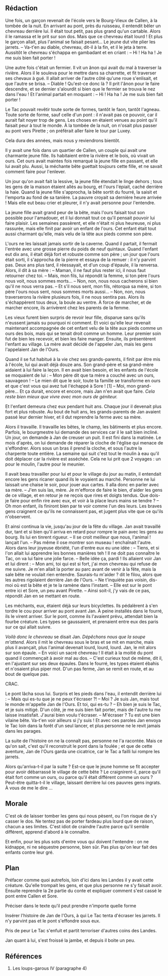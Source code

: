
## Rédaction

Une fois, un garçon revenait de l'école vers le Bourg-Vieux de Callen, à la tombée de la nuit. En arrivant au pont, près du ruisseau, il entendit bêler un chevreau derrière lui. Il était tout petit, pas plus grand qu'un cartable. Alors il le ramassa et le prit sur son dos. Mais que ce chevreau était lourd ! Et plus le garçon allait, plus l'animal se faisait pesant… Le jeune dut vite plier les jarrets.
	– Va-t'en au diable, chevreau, dit-il à la fin, et il le jeta à terre.
Aussitôt le chevreau s'échappa en gambadant et en criant :
	– Hi ! Ha ha ! Je me suis bien fait porter !

Une autre fois c'était un fermier. Il vit un ânon qui avait du mal à traverser la rivière. Alors il le souleva pour le mettre dans sa charrette, et fit traverser ses chevaux à gué. Il allait arriver de l'autre côté qu'une roue s'enlisait, et que l'autre se brisa. 
	– Diable ! Qu'est-ce donc là ?
Il prit l'ânon pour le faire descendre, et se dernier s'alourdit si bien que le fermier se trouva le nez dans l'eau ! Et l'animal partait en moquant :
	– Hi ! Ha ha ! Je me suis bien fait porter !

Le Tac pouvait revêtir toute sorte de formes, tantôt le faon, tantôt l'agneau. Toute sorte de forme, sauf celle d'un pont : il n'avait pas ce pouvoir, car il aurait fait noyer trop de gens. Les choses en étaient venues au point qu'il faisait peur à tout le monde. À la tombée de la nuit, on n'osait plus passer au pont vers Pirette ; on préférait aller faire le tour par Luxey.


Cela dura des années, mais nous y reviendrons bientôt.


Il y avait une fois dans un quartier de Callen, un couple qui avait une charmante jeune fille. Ils habitaient entre la rivière et le bois, où vivait un ours. Cet ours avait maintes fois remarqué la jeune fille en passant, et elle lui avait plu. Aussi, la méchante bête guettait toujours cette fille, et ne savait comment faire pour l'enlever.

Un jour qu'on avait fait la lessive, la jeune fille étendait le linge dehors ; tous les gens de la maison étaient allés au bourg, et l'ours l'épiait, caché derrière la haie. Quand la jeune fille s'approcha, la bête sortit du fourré, la saisit et l'emporta au fond de sa tanière. La pauvre croyait sa dernière heure arrivée ! Mais elle eut beau crier et pleurer, il n'y avait personne pour l'entendre.

La jeune fille avait grand peur de la bête, mais l'ours faisait tout son possible pour l'amadouer, et il lui donnait tout ce qu'il pensait pouvoir lui faire plaisir. Les semaines passèrent, et elle n'était ni plus heureuse, ni plus rassurée, mais elle finit par avoir un enfant de l'ours. Cet enfant était tout aussi charmant qu'elle, mais velu de la tête aux pieds comme son père.

L'ours ne les laissait jamais sortir de la caverne. Quand il partait, il fermait l'entrée avec une grosse pierre du poids de neuf quintaux. Quand l'enfant eut dix ans, il était déjà fort et robuste comme son père ; un jour que l'ours était sorti, il s'approcha de la pierre et essaya de la remuer : il n'y parvint pas. Deux ans plus tard, il réessayait, et d'un coup d'épaule, il la renversa. Alors, il dit à sa mère :
	– Maman, il ne faut plus rester ici, il nous faut retourner chez toi.
	– Mais, mon fils, lui répondit la femme, si ton père l'ours nous voit, nous sommes morts… 
	– Non, non, nous nous cacherons si bien qu'il ne nous verra pas.
	– Et s'il nous sent, mon fils, rétorqua sa mère, si ton père l'ours nous sent, nous sommes morts aussi… 
	– Non, non, nous traverserons la rivière plusieurs fois, il ne nous sentira pas.
Alors ils s'échappèrent tous deux, la boule au ventre. À force de marcher, et de marcher encore, ils arrivèrent chez les parents de la femme.

Les vieux furent bien surpris de revoir leur fille, disparue sans qu'ils n'eussent jamais su pourquoi ni comment. Et voici qu'elle leur revenait maintenant accompagnée de cet enfant velu de la tête aux pieds comme un ours des bois, mais qui se tenait droit comme un homme. Leur premier soin fut de bien les recevoir, et bien les faire manger. Ensuite, ils présentèrent l'enfant au village. La mère avait décidé de l'appeler Jan, mais les gens l'appelaient Jan de l'Ours.

Quand il se fut habitué à la vie chez ses grands-parents, il finit par être mis à l'école, lui qui avait déjà douze ans. Son grand-père et sa grand-mère aidaient à lui faire la leçon. Il en avait bien besoin, et les enfants de l'école se moquaient de lui :
	– Mon père dit que ta mère a couché avec un ours, sauvageon !
	– Le mien dit que le soir, toute ta famille se transforme en ours et que c'est vous qui avez tué l'échappé à Sore ! [1]
	– Moi, mon grand-père…
Et ça durait, encore et encore, mais Jan n'en avait que faire.
*Cela reste bien mieux que vivre avec mon ours de géniteur.*

Et l'enfant demeura chez eux pendant huit ans. Chaque jour il devenait plus fort et plus robuste. Au bout de huit ans, les grands-parents de Jan avaient passé leur dernier hiver, et il dut reprendre la ferme avec sa mère.

Alors il travaille. Il travaille les bêtes, le champ, les bâtiments et plus encore. Parfois, le bourgmestre lui demande des services car il le sait bien incliné. Un jour, on demande à Jan de creuser un puit. Il est fini dans la matinée. Le mois d'après, on lui demande de réparer la cloche de l'église qui menace de s'effondrer. Alors sous un bras il prend la cloche, et sous l'autre la charpente toute entière. La semaine qui suit c'est tout le moulin à eau qu'il doit déplacer car la rivière est asséchée. Cela ne lui prit que 2 voyages : un pour le moulin, l'autre pour le meunier.

Il avait beau travailler pour lui et pour le village du jour au matin, il entendait encore les gens ricaner quand ils le voyaient au marché. Personne ne lui laissait une chaise le soir, pour jouer aux cartes. Il alla donc en parler avec sa mère.
	– J'en suis las, mère. Je m'efforce de faire le bien, d'aider les gens de ce village, et en retour je ne reçois que rires et doigts tendus. Que dois-je faire pour enfin rire avec eux, et voir à la place leurs mains se tendre ?
	– Oh mon enfant, ils finiront bien par te voir comme l'un des leurs. Les braves gens craignent ce qu'ils ne connaissent pas, et jugent plus vite que ce qu'ils n'observent.

Et ainsi continua la vie, jusqu'au jour de la fête du village. Jan avait travaillé dur, tant et si bien qu'il arriva en retard pour rompre le pain avec les gens au bourg. Ils lui en tinrent rigueur.
	– Il se croit meilleur que nous, l'animal ! lançait l'un.
	– Pas même il ose montrer son museau ! enchaînait l'autre.
Alors dans leur joyeuse ébriété, l'un d'entre eux eu une idée :
	– Tiens, et si l'on allait lui apprendre les bonnes manières teh ! Il ne doit pas connaître le Tac, on va lui faire une jolie farce.
	– Belle idée ça, pardi !
Ils allaient voir Jan et lui dirent :
	– Mon ami, toi qui est si fort, j'ai mon chevreau qui refuse de me suivre. Je m'en allait la porter au parc avant de venir à la fête, mais la sale bête ne voulait rien entendre. Saurais-tu m'aider ? dit le filou, alors que les autres rigolaient derrière Jan de l'Ours.
	– Ne t'inquiète pas voisin, dis-moi où est la bête et je te la ramène dans l'instant.
	– Elle est sur le pont entre ici et Sore, un peu avant Pirette.
	– Ainsi soit-il, j'y vais de ce pas, répondit Jan en se mettant en route.

Les méchants, eux, étaient déjà sur leurs bicyclettes. Ils pédalèrent à s'en tordre le cou pour arriver au pont avant Jan. À peine installés dans le fourré, ils le virent arriver. Sur le pont, comme ils l'avaient prévu, attendait bien la fourbe créature. Les types se gaussaient, et prenaient entre eux des paris sur ce qui allait suivre.

*Voilà donc le chevreau* se disait Jan. *Dépêchons nous que la soupe m'attend.*
Alors il mit le chevreau sous le bras et se mit en marche, mais plus il avançait, plus l'animal devenait lourd, lourd, lourd. Jan, le mit alors sur son épaule.
	– En voici un sacré chevreau !
Il était à la moitié du pont quand il commençait à avoir mal au dos.
	– C'est curieux tout de même, dit il, en l'ajustant sur ses deux épaules.
Dans le fourré, les types étaient ébahis et n'osaient plus piper mot.
D'un pas ferme, Jan se remit en route, et au bout de quelque pas.

CRAC.

Le pont lâcha sous lui.
Surpris et les pieds dans l'eau, il entendit derrière lui :
	– Mais qui es-tu que je ne peux t'écraser ?!
	– Moi ? Je suis Jan, mais tout le monde m'appelle Jan de l'Ours. Et toi, qui es-tu ?
	– Eh bien je suis le Tac, et je suis mitigé. D'un côté, je me suis bien fait porter, mais de l'autre tu me laisse insatisfait. J'aurai bien voulu t'écraser.
	– M'écraser ? Tu est une bien vilaine bête. Va-t'en voir ailleurs si j'y suis !
Et avec ces paroles Jan envoya le Tac loin dans la forêt d'un seul lancer, et plus personne ne le revit jamais dans les parages.

La suite de l'histoire on ne la connaît pas, personne ne l'a racontée. Mais ce qu'on sait, c'est qu'il reconstruit le pont dans la foulée ; et que de cette aventure, Jan de l'Ours garda une cicatrice, car le Tac a failli lui rompre les jarrets.

Alors qu'arriva-t-il par la suite ? Est-ce que le jeune homme se fit accepter pour avoir débarrassé le village de cette bête ? Le craignirent-il, parce qu'il était fort comme un ours, ou parce qu'il était différent comme un ours ? Peut-être quitta-t-il le village, laissant derrière lui ces pauvres gens ingrats. À vous de me le dire …


## Morale

C'est ok de laisser tomber les gens qui nous pèsent, ou l'on risque de s'y casser le dos.
Ne tentez pas de porter fardeau plus lourd que de raison, chacun a ses limites.
C'est idiot de craindre l'autre parce qu'il semble différent, apprend d'abord à le connaître.

Et enfin, pour les plus sots d'entre vous qui doivent l'entendre : on ne kidnappe, ni ne séquestre personne, bien sûr. Pas plus qu'on leur fait des enfants contre leur gré.




## Plan

Préfacer comme quoi autrefois, loin d'ici dans les Landes il y avait cette créature. Qu'elle trompait les gens, et que plus personne ne s'y faisait avoir. Ensuite reprendre la 2e partie du conte et expliquer comment s'est cassé le pont entre Callen et Sore. 

Préciser dans le texte qu'il peut prendre n'importe quelle forme

Insérer l'histoire de Jan de l'Ours, à qui Le Tac tenta d'écraser les jarrets. Il n'y parvint pas et le pont s'effondre sous eux.

Pris de peur Le Tac s'enfuit et partit terroriser d'autres coins des Landes.

Jan quant à lui, s'est froissé la jambe, et depuis il boite un peu.



## Références
1. Les loups-garous IV (paragraphe 4)